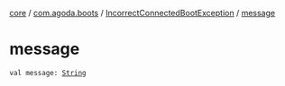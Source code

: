 [core](../../index.md) / [com.agoda.boots](../index.md) / [IncorrectConnectedBootException](index.md) / [message](./message.md)

# message

`val message: `[`String`](https://kotlinlang.org/api/latest/jvm/stdlib/kotlin/-string/index.html)